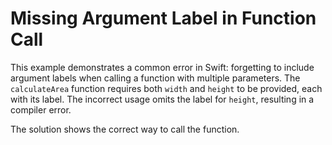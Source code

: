 # Missing Argument Label in Function Call

This example demonstrates a common error in Swift: forgetting to include argument labels when calling a function with multiple parameters.  The `calculateArea` function requires both `width` and `height` to be provided, each with its label.  The incorrect usage omits the label for `height`, resulting in a compiler error.

The solution shows the correct way to call the function.